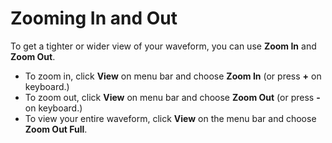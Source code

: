# Zooming In and Out

To get a tighter or wider view of your waveform, you can use **Zoom In** and **Zoom Out**.

* To zoom in, click **View** on menu bar and choose **Zoom In** \(or press **+** on keyboard.\)
* To zoom out, click **View** on menu bar and choose **Zoom Out** \(or press **-** on keyboard.\)
* To view your entire waveform, click **View** on the menu bar and choose **Zoom Out Full**.




